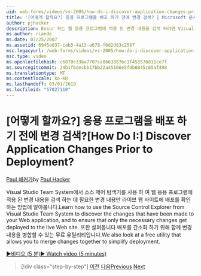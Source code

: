 ```yaml
---
uid: web-forms/videos/vs-2005/how-do-i-discover-application-changes-prior-to-deployment
title: '[어떻게 할까요?] 응용 프로그램을 배포 하기 전에 변경 검색? | Microsoft 문서'
author: pjhacker
description: Ensur 하는 웹 응용 프로그램에 적용 된 변경 내용을 검색 하려면 Visual Studio Team System에서 소스 제어 탐색기를 사용 하는 방법 알아보기...
ms.author: riande
ms.date: 07/25/2007
ms.assetid: 6945a637-cab3-4a13-a678-f6d2d83c2587
msc.legacyurl: /web-forms/videos/vs-2005/how-do-i-discover-application-changes-prior-to-deployment
msc.type: video
ms.openlocfilehash: c6870e33ba7707ca06633876c1f453576811ce7f
ms.sourcegitcommit: 24b1f6decbb17bb22a45166e5fdb0845c65af498
ms.translationtype: MT
ms.contentlocale: ko-KR
ms.lasthandoff: 03/01/2019
ms.locfileid: "57027110"
---
```

<a name="how-do-i-discover-application-changes-prior-to-deployment"></a><span data-ttu-id="21de3-104">[어떻게 할까요?] 응용 프로그램을 배포 하기 전에 변경 검색?</span><span class="sxs-lookup"><span data-stu-id="21de3-104">[How Do I:] Discover Application Changes Prior to Deployment?</span></span>
====================
<span data-ttu-id="21de3-105">[Paul 해커가](https://github.com/pjhacker)</span><span class="sxs-lookup"><span data-stu-id="21de3-105">by [Paul Hacker](https://github.com/pjhacker)</span></span>

<span data-ttu-id="21de3-106">Visual Studio Team System에서 소스 제어 탐색기를 사용 하 여 웹 응용 프로그램에 적용 된 변경 내용을 검색 하는 데 필요한 변경 내용만 라이브 웹 사이트에 배포를 확인 하는 방법에 알아봅니다.</span><span class="sxs-lookup"><span data-stu-id="21de3-106">Learn how to use the Source Control Explorer from Visual Studio Team System to discover the changes that have been made to your Web application, and to ensure that only the necessary changes get deployed to the live Web site.</span></span> <span data-ttu-id="21de3-107">또한 살펴봅니다 배포를 간소화 하기 위해 함께 변경 내용을 병합할 수 있는 무료 유틸리티입니다.</span><span class="sxs-lookup"><span data-stu-id="21de3-107">We also look at a free utility that allows you to merge changes together to simplify deployment.</span></span>

[<span data-ttu-id="21de3-108">&#9654;비디오 (5 분)</span><span class="sxs-lookup"><span data-stu-id="21de3-108">&#9654; Watch video (5 minutes)</span></span>](https://channel9.msdn.com/Blogs/ASP-NET-Site-Videos/how-do-i-discover-application-changes-prior-to-deployment)

> [!div class="step-by-step"]
> <span data-ttu-id="21de3-109">[이전](how-do-i-publish-and-analyze-test-results.md)
> [다음](how-do-i-implement-continuous-integration-with-team-foundation.md)</span><span class="sxs-lookup"><span data-stu-id="21de3-109">[Previous](how-do-i-publish-and-analyze-test-results.md)
[Next](how-do-i-implement-continuous-integration-with-team-foundation.md)</span></span>
